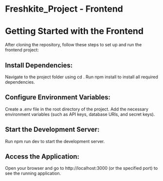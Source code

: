 # Freshkite_Project - Frontend
# Getting Started with the Frontend
After cloning the repository, follow these steps to set up and run the frontend project:

## Install Dependencies:
Navigate to the project folder using cd <project-folder>.
Run npm install to install all required dependencies.

## Configure Environment Variables:
Create a .env file in the root directory of the project.
Add the necessary environment variables (such as API keys, database URIs, and secret keys).

## Start the Development Server:
Run npm run dev to start the development server.

## Access the Application:
Open your browser and go to http://localhost:3000 (or the specified port) to see the running application.
